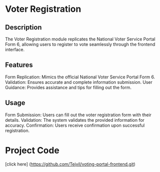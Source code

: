 # Voter Registration

## Description
The Voter Registration module replicates the National Voter Service Portal Form 6, allowing users to register to vote seamlessly through the frontend interface.

## Features
Form Replication: Mimics the official National Voter Service Portal Form 6.
Validation: Ensures accurate and complete information submission.
User Guidance: Provides assistance and tips for filling out the form.

## Usage
Form Submission: Users can fill out the voter registration form with their details.
Validation: The system validates the provided information for accuracy.
Confirmation: Users receive confirmation upon successful registration.

# Project Code
[click here] (https://github.com/Tejvil/voting-portal-frontend.git)